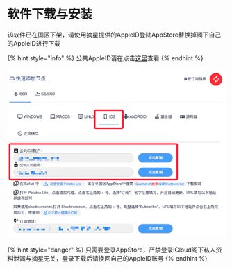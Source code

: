 # 软件下载与安装

该软件已在国区下架，请使用摘星提供的AppleID登陆AppStore替换掉阁下自己的AppleID进行下载

{% hint style="info" %}
公共AppleID请在点击[这里](https://fastssr.cloud/user)查看
{% endhint %}

![](../../../.gitbook/assets/qq20190506-081650.png)

{% hint style="danger" %}
只需要登录AppStore，严禁登录iCloud阁下私人资料泄漏与摘星无关，登录下载后请换回自己的AppleID账号
{% endhint %}



